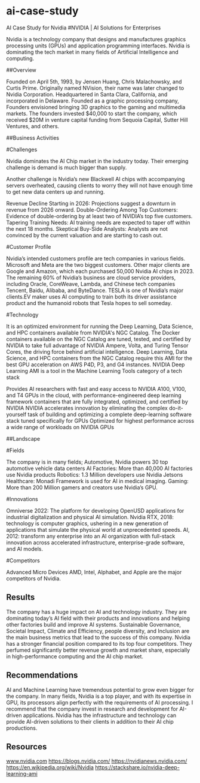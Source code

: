 # ai-case-study
AI Case Study for Nvidia
#NVIDIA | AI Solutions for Enterprises

Nvidia is a technology company that designs and manufactures graphics processing units (GPUs) and application programming interfaces. Nvidia is dominating the tech market in many fields of Artificial Intelligence and computing. 

##Overview

Founded on April 5th, 1993, by Jensen Huang, Chris Malachowsky, and Curtis Prime.
Originally named NVision, their name was later changed to Nvidia Corporation.
Headquartered in Santa Clara, California, and incorporated in Delaware.
Founded as a graphic processing company, Founders envisioned bringing 3D graphics to the gaming and multimedia markets.
The founders invested $40,000 to start the company, which received $20M in venture capital funding from Sequoia Capital, Sutter Hill Ventures, and others.


##Business Activities

#Challenges

Nvidia dominates the AI Chip market in the industry today. Their emerging challenge is demand is much bigger than supply. 

Another challenge is Nvidia’s new Blackwell AI chips with accompanying servers overheated, causing clients to worry they will not have enough time to get new data centers up and running.

Revenue Decline Starting in 2026: Projections suggest a downturn in revenue from 2026 onward.
Double-Ordering Among Top Customers: Evidence of double-ordering by at least two of NVIDIA’s top five customers.
Tapering Training Needs: AI training needs are expected to taper off within the next 18 months.
Skeptical Buy-Side Analysts: Analysts are not convinced by the current valuation and are starting to cash out.



#Customer Profile 

Nvidia’s intended customers profile are tech companies in various fields.
Microsoft and Meta are the two biggest customers. Other major clients are Google and Amazon, which each purchased 50,000 Nvidia AI chips in 2023.
The remaining 60% of Nvidia’s business are cloud service providers, including Oracle, CoreWeave, Lambda, and Chinese tech companies Tencent, Baidu, Alibaba, and ByteDance. 
TESLA is one of Nvidia’s major clients.EV maker uses AI computing to train both its driver assistance product and the humanoid robots that Tesla hopes to sell someday.



#Technology

It is an optimized environment for running the Deep Learning, Data Science, and HPC containers available from NVIDIA's NGC Catalog. The Docker containers available on the NGC Catalog are tuned, tested, and certified by NVIDIA to take full advantage of NVIDIA Ampere, Volta, and Turing Tensor Cores, the driving force behind artificial intelligence. Deep Learning, Data Science, and HPC containers from the NGC Catalog require this AMI for the best GPU acceleration on AWS P4D, P3, and G4 instances.
NVIDIA Deep Learning AMI is a tool in the Machine Learning Tools category of a tech stack

Provides AI researchers with fast and easy access to NVIDIA A100, V100, and T4 GPUs in the cloud, with performance-engineered deep learning framework containers that are fully integrated, optimized, and certified by NVIDIA
NVIDIA accelerates innovation by eliminating the complex do-it-yourself task of building and optimizing a complete deep-learning software stack tuned specifically for GPUs
Optimized for highest performance across a wide range of workloads on NVIDIA GPUs


##Landscape

#Fields

The company is in many fields; 
Automotive, Nvidia powers 30 top automotive vehicle data centers
AI Factories: More than 40,000 AI factories use Nvidia products
Robotics: 1.3 Million developers use Nvidia Jetsons
Healthcare: Monadi Framework is used for AI in medical imaging.
Gaming: More than 200 Million gamers and creators use Nvidia’s GPU.


#Innovations

Omniverse 2022: The platform for developing OpenUSD applications for industrial digitalization and physical AI simulation.
Nvidia RTX, 2018: technology is computer graphics, ushering in a new generation of applications that simulate the physical world at unprecedented speeds.
AI, 2012: transform any enterprise into an AI organization with full-stack innovation across accelerated infrastructure, enterprise-grade software, and AI models.

#Competitors

Advanced Micro Devices AMD, Intel, Alphabet, and Apple are the major competitors of Nvidia. 



## Results
The company has a huge impact on AI and technology industry. They are dominating today’s AI field with their products and innovations and helping other factories build and improve AI systems.
Sustainable Governance, Societal Impact, Climate and Efficiency, people diversity, and Inclusion are the main business metrics that lead to the success of this company.
Nvidia has a stronger financial position compared to its top four competitors. They perfumed significantly better revenue growth and market share, especially in high-performance computing and the AI chip market.


## Recommendations

AI and Machine Learning have tremendous potential to grow even bigger for the company. In many fields, Nvidia is a top player, and with its expertise in GPU, its processors align perfectly with the requirements of AI  processing. I recommend that the company invest in research and development for AI-driven applications.
Nvidia has the infrastructure and technology can provide AI-driven solutions to their clients in addition to their AI chip productions.


## Resources

www.nvidia.com
https://blogs.nvidia.com/
https://nvidianews.nvidia.com/
https://en.wikipedia.org/wiki/Nvidia
https://stackshare.io/nvidia-deep-learning-ami
